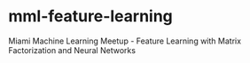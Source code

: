 # mml-feature-learning
Miami Machine Learning Meetup - Feature Learning with Matrix Factorization and Neural Networks